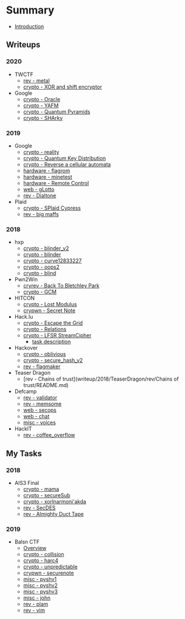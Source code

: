 # Summary

* [Introduction](README.md)

## Writeups

### 2020
* TWCTF
    * [rev - metal](writeup/2020/tokyoWesterns/rev/metal/README.md)
    * [crypto - XOR and shift encryptor](writeup/2020/tokyoWesterns/crypto/xs/README.md)
* Google
    * [crypto - Oracle](writeup/2020/google/crypto/oracle/README.md)
    * [crypto - YAFM](writeup/2020/google/crypto/yafm/README.md)
    * [crypto - Quantum Pyramids](writeup/2020/google/crypto/quantum/README.md)
    * [crypto - SHArky](writeup/2020/google/crypto/sharky/README.md)

### 2019
* Google
    * [crypto - reality](writeup/2019/google/crypto/reality/README.md)
    * [crypto - Quantum Key Distribution](writeup/2019/google/crypto/qkd/README.md)
    * [crypto - Reverse a cellular automata](writeup/2019/google/crypto/cell/README.md)
    * [hardware - flagrom](writeup/2019/google/hardware/flagrom/README.md)
    * [hardware - minetest](writeup/2019/google/hardware/minetest/README.md)
    * [hardware - Remote Control](writeup/2019/google/hardware/remote/README.md)
    * [web - gLotto](writeup/2019/google/web/glotto/README.md)
    * [rev - Dialtone](writeup/2019/google/rev/dial/README.md)
* Plaid
    * [crypto - SPlaid Cypress](writeup/2019/plaid/crypto/cypress/README.md)
    * [rev - big maffs](writeup/2019/plaid/rev/bigmaffs/README.md)

### 2018
* hxp
    * [crypto - blinder_v2](writeup/2018/hxp/crypto/blinder_v2/README.md)
    * [crypto - blinder](writeup/2018/hxp/crypto/blinder/README.md)
    * [crypto - curve12833227](writeup/2018/hxp/crypto/curve/README.md)
    * [crypto - oops2](writeup/2018/hxp/crypto/oops/README.md)
    * [crypto - blind](writeup/2018/hxp/crypto/blind/README.md)
* Pwn2Win
    * [cryrev - Back To Bletchley Park](writeup/2018/pwn2win/rev/back_to_bletchley_park/README.md)
    * [crypto - GCM](writeup/2018/pwn2win/crypto/GCM/README.md)
* HITCON
    * [crypto - Lost Modulus](writeup/2018/hitcon/crypto/lostmod/README.md)
    * [crypwn - Secret Note](writeup/2018/hitcon/crypto/secret/README.md)
* Hack.lu
    * [crypto - Escape the Grid](writeup/2018/Hack.lu/crypto/escape/README.md)
    * [crypto - Relations](writeup/2018/Hack.lu/crypto/relation/README.md)
    * [crypto - LFSR StreamCipher](writeup/2018/Hack.lu/crypto/lfsr/README.md)
        * [task description](writeup/2018/Hack.lu/crypto/lfsr/task.md)
* Hackover
    * [crypto - oblivious](writeup/2018/HackOver/crypto/oblivious/README.md)
    * [crypto - secure_hash_v2](writeup/2018/HackOver/crypto/secure_hash_v2/README.md)
    * [rev - flagmaker](writeup/2018/HackOver/rev/flagmaker/README.md)
* Teaser Dragon
    * [rev - Chains of trust](writeup/2018/TeaserDragon/rev/Chains of trust/README.md)
* Defcamp
    * [rev - validator](writeup/2018/defcamp/rev/validator/README.md)
    * [rev - memsome](writeup/2018/defcamp/rev/memsome/README.md)
    * [web - secops](writeup/2018/defcamp/web/secops/README.md)
    * [web - chat](writeup/2018/defcamp/web/chat/README.md)
    * [misc - voices](writeup/2018/defcamp/misc/voices/README.md)
* HackIT
    * [rev - coffee_overflow](writeup/2018/HackIT/coffee_overflow/README.md)



## My Tasks

### 2018
* AIS3 Final
    * [crypto - mama](tasks/2018/ais3Final/crypto/100-mama/README.md)
    * [crypto - secureSub](tasks/2018/ais3Final/crypto/200-secureSub/README.md)
    * [crypto - xorlnarmoni'akda](tasks/2018/ais3Final/crypto/300-xorlnarmoni'akda/README.md)
    * [rev - SecDES](tasks/2018/ais3Final/rev/100-SecDES/README.md)
    * [rev - Almighty Duct Tape](tasks/2018/ais3Final/rev/200-AlmightyDuctTape/README.md)

### 2019
* Balsn CTF
    * [Overview](tasks/2019/BalsnCTF/README.md)
    * [crypto - collision](tasks/2019/BalsnCTF/crypto/collision/README.md)
    * [crypto - harc4](tasks/2019/BalsnCTF/crypto/harc4/README.md)
    * [crypto - unpredictable](tasks/2019/BalsnCTF/crypto/unpredictable/README.md)
    * [crypwn - securenote](tasks/2019/BalsnCTF/pwn/securenote/README.md)
    * [misc - pyshv1](tasks/2019/BalsnCTF/misc/pyshv1/README.md)
    * [misc - pyshv2](tasks/2019/BalsnCTF/misc/pyshv2/README.md)
    * [misc - pyshv3](tasks/2019/BalsnCTF/misc/pyshv3/README.md)
    * [misc - john](tasks/2019/BalsnCTF/misc/john/README.md)
    * [rev - plam](tasks/2019/BalsnCTF/rev/plam/README.md)
    * [rev - vim](tasks/2019/BalsnCTF/rev/vim/README.md)

